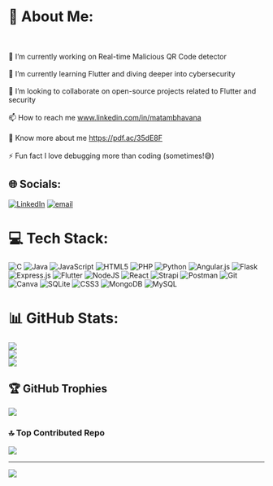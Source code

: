 # 💫 About Me:
<br><br>    🔭 I’m currently working on Real-time Malicious QR Code detector<br><br>    🌱 I’m currently learning Flutter and diving deeper into cybersecurity<br><br>    👯 I’m looking to collaborate on open-source projects related to Flutter and security<br><br>    📫 How to reach me www.linkedin.com/in/matambhavana<br><br>    📄 Know more about me https://pdf.ac/35dE8F<br><br>    ⚡ Fun fact I love debugging more than coding (sometimes!😅)<br>


## 🌐 Socials:
[![LinkedIn](https://img.shields.io/badge/LinkedIn-%230077B5.svg?logo=linkedin&logoColor=white)](https://linkedin.com/in/matambhavana) [![email](https://img.shields.io/badge/Email-D14836?logo=gmail&logoColor=white)](mailto:bhavanamatam61@gmail.com) 

# 💻 Tech Stack:
![C](https://img.shields.io/badge/c-%2300599C.svg?style=plastic&logo=c&logoColor=white) ![Java](https://img.shields.io/badge/java-%23ED8B00.svg?style=plastic&logo=openjdk&logoColor=white) ![JavaScript](https://img.shields.io/badge/javascript-%23323330.svg?style=plastic&logo=javascript&logoColor=%23F7DF1E) ![HTML5](https://img.shields.io/badge/html5-%23E34F26.svg?style=plastic&logo=html5&logoColor=white) ![PHP](https://img.shields.io/badge/php-%23777BB4.svg?style=plastic&logo=php&logoColor=white) ![Python](https://img.shields.io/badge/python-3670A0?style=plastic&logo=python&logoColor=ffdd54) ![Angular.js](https://img.shields.io/badge/angular.js-%23E23237.svg?style=plastic&logo=angularjs&logoColor=white) ![Flask](https://img.shields.io/badge/flask-%23000.svg?style=plastic&logo=flask&logoColor=white) ![Express.js](https://img.shields.io/badge/express.js-%23404d59.svg?style=plastic&logo=express&logoColor=%2361DAFB) ![Flutter](https://img.shields.io/badge/Flutter-%2302569B.svg?style=plastic&logo=Flutter&logoColor=white) ![NodeJS](https://img.shields.io/badge/node.js-6DA55F?style=plastic&logo=node.js&logoColor=white) ![React](https://img.shields.io/badge/react-%2320232a.svg?style=plastic&logo=react&logoColor=%2361DAFB) ![Strapi](https://img.shields.io/badge/strapi-%232E7EEA.svg?style=plastic&logo=strapi&logoColor=white) ![Postman](https://img.shields.io/badge/Postman-FF6C37?style=plastic&logo=postman&logoColor=white) ![Git](https://img.shields.io/badge/git-%23F05033.svg?style=plastic&logo=git&logoColor=white) ![Canva](https://img.shields.io/badge/Canva-%2300C4CC.svg?style=plastic&logo=Canva&logoColor=white) ![SQLite](https://img.shields.io/badge/sqlite-%2307405e.svg?style=plastic&logo=sqlite&logoColor=white) ![CSS3](https://img.shields.io/badge/css3-%231572B6.svg?style=plastic&logo=css3&logoColor=white) ![MongoDB](https://img.shields.io/badge/MongoDB-%234ea94b.svg?style=plastic&logo=mongodb&logoColor=white) ![MySQL](https://img.shields.io/badge/mysql-4479A1.svg?style=plastic&logo=mysql&logoColor=white)
# 📊 GitHub Stats:
![](https://github-readme-stats.vercel.app/api?username=bhavana182003&theme=dark&hide_border=false&include_all_commits=false&count_private=false)<br/>
![](https://github-readme-streak-stats.herokuapp.com/?user=bhavana182003&theme=dark&hide_border=false)<br/>
![](https://github-readme-stats.vercel.app/api/top-langs/?username=bhavana182003&theme=dark&hide_border=false&include_all_commits=false&count_private=false&layout=compact)

## 🏆 GitHub Trophies
![](https://github-profile-trophy.vercel.app/?username=bhavana182003&theme=radical&no-frame=false&no-bg=true&margin-w=4)

### 🔝 Top Contributed Repo
![](https://github-contributor-stats.vercel.app/api?username=bhavana182003&limit=5&theme=dark&combine_all_yearly_contributions=true)

---
[![](https://visitcount.itsvg.in/api?id=bhavana182003&icon=0&color=0)](https://visitcount.itsvg.in)

<!-- Proudly created with GPRM ( https://gprm.itsvg.in ) -->
